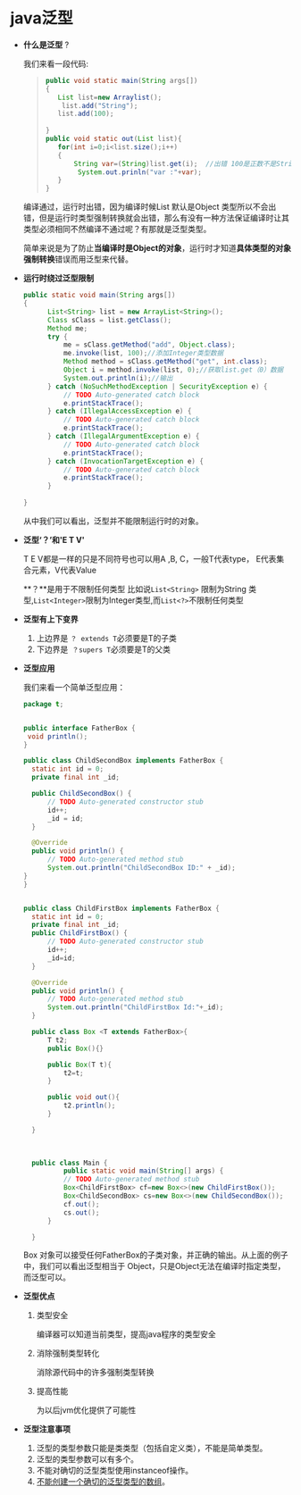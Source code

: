 # java泛型

- **什么是泛型** ?

  我们来看一段代码:

  >``` java
  >public void static main(String args[])
  >{
  >    List list=new Arraylist();
  >  	list.add("String");
  >    list.add(100);
  >  
  >}
  >public void static out(List list){
  >    for(int i=0;i<list.size();i++)
  >    {
  >        String var=(String)list.get(i);  //出错 100是正数不是String
  >      	System.out.prinln("var :"+var);
  >    }
  >}
  >```

  编译通过，运行时出错，因为编译时候List 默认是Object  类型所以不会出错，但是运行时类型强制转换就会出错，那么有没有一种方法保证编译时让其类型必须相同不然编译不通过呢？有那就是泛型类型。

  简单来说是为了防止**当编译时是Object的对象**，运行时才知道**具体类型的对象强制转换**错误而用泛型来代替。


- **运行时绕过泛型限制**

  ``` java
  public static void main(String args[])
  {
   		List<String> list = new ArrayList<String>();
  		Class sClass = list.getClass();
  		Method me;
  		try {
  			me = sClass.getMethod("add", Object.class);
  			me.invoke(list, 100);//添加Integer类型数据
  			Method method = sClass.getMethod("get", int.class);
  			Object i = method.invoke(list, 0);//获取list.get（0）数据
  			System.out.println(i);//输出
  		} catch (NoSuchMethodException | SecurityException e) {
  			// TODO Auto-generated catch block
  			e.printStackTrace();
  		} catch (IllegalAccessException e) {
  			// TODO Auto-generated catch block
  			e.printStackTrace();
  		} catch (IllegalArgumentException e) {
  			// TODO Auto-generated catch block
  			e.printStackTrace();
  		} catch (InvocationTargetException e) {
  			// TODO Auto-generated catch block
  			e.printStackTrace();
  		}
    
  }
  ```

  从中我们可以看出，泛型并不能限制运行时的对象。

- **泛型‘？’和'E T V'**

  T E V都是一样的只是不同符号也可以用A ,B, C，一般T代表type， E代表集合元素，V代表Value

  **？**是用于不限制任何类型 比如说`List<String>` 限制为String 类型,`List<Integer>`限制为Integer类型,而`List<?>`不限制任何类型

- **泛型有上下变界**


  1. 上边界是 `？ extends T`必须要是T的子类
  2. 下边界是` ？supers T`必须要是T的父类

- **泛型应用**

  我们来看一个简单泛型应用：

  ``` java
  package t;


  public interface FatherBox {
   void println();
  }

  public class ChildSecondBox implements FatherBox {
  	static int id = 0;
  	private final int _id;

  	public ChildSecondBox() {
  		// TODO Auto-generated constructor stub
  		id++;
  		_id = id;
  	}

  	@Override
  	public void println() {
  		// TODO Auto-generated method stub
  		System.out.println("ChildSecondBox ID:" + _id);
  }
  }


  public class ChildFirstBox implements FatherBox {
  	static int id = 0;
  	private final int _id;
  	public ChildFirstBox() {
  		// TODO Auto-generated constructor stub
  		id++;
  		_id=id;
  	}

  	@Override
  	public void println() {
  		// TODO Auto-generated method stub
  		System.out.println("ChildFirstBox Id:"+_id);
  	}

    public class Box <T extends FatherBox>{
    	T t2;
    	public Box(){}

    	public Box(T t){
    		t2=t;
    	}

    	public void out(){
    		t2.println();
    	}

    }

    
    
    public class Main {
    		public static void main(String[] args) {
    		// TODO Auto-generated method stub
    		Box<ChildFirstBox> cf=new Box<>(new ChildFirstBox());
    		Box<ChildSecondBox> cs=new Box<>(new ChildSecondBox());
    		cf.out();
    		cs.out();
    	}

    }
  ```




  Box 对象可以接受任何FatherBox的子类对象，并正确的输出。从上面的例子中，我们可以看出泛型相当于 Object，只是Object无法在编译时指定类型，而泛型可以。


- **泛型优点**

  1. 类型安全

     编译器可以知道当前类型，提高java程序的类型安全

  2. 消除强制类型转化

     消除源代码中的许多强制类型转换

  3. 提高性能

     为以后jvm优化提供了可能性

- **泛型注意事项**

  1. 泛型的类型参数只能是类类型（包括自定义类），不能是简单类型。
  2. 泛型的类型参数可以有多个。
  3. 不能对确切的泛型类型使用instanceof操作。
  4. [不能创建一个确切的泛型类型的数组](http://blog.csdn.net/aabbwoshishei/article/details/50163261)。

  ​